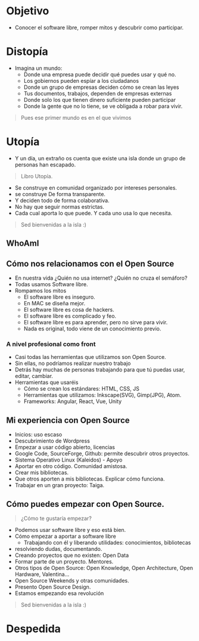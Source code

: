 # Objetivo
- Conocer el software libre, romper mitos y descubrir como participar.

# Distopía
- Imagina un mundo:
  - Donde una empresa puede decidir qué puedes usar y qué no.
  - Los gobiernos pueden espíar a los ciudadanos
  - Donde un grupo de empresas deciden cómo se crean las leyes
  - Tus documentos, trabajos, dependen de empresas externas
  - Donde solo los que tienen dinero suficiente pueden participar
  - Donde la gente que no lo tiene, se ve obligada a robar para vivir.

> Pues ese primer mundo es en el que vivimos

# Utopía
- Y un día, un extraño os cuenta que existe una isla donde un grupo de personas han escapado. 
> Libro Utopía.
  - Se construye en comunidad organizado por intereses personales.
  - se construye De forma transparente.
  - Y deciden todo de forma colaborativa.
  - No hay que seguir normas estrictas.
  - Cada cual aporta lo que puede. Y cada uno usa lo que necesita.

> Sed bienvenidas a la isla :)

## WhoAmI

## Cómo nos relacionamos con el Open Source
  - En nuestra vida ¿Quién no usa internet? ¿Quién no cruza el semáforo?
  - Todas usamos Software libre. 
  - Rompamos los mitos
    - El software libre es inseguro.
    - En MAC se diseña mejor.
    - El software libre es cosa de hackers.
    - El software libre es complicado y feo.
    - El software libre es para aprender, pero no sirve para vivir.
    - Nada es original, todo viene de un conocimiento previo.

### A nivel profesional como front
  - Casi todas las herramientas que utilizamos son Open Source.
  - Sin ellas, no podríamos realizar nuestro trabajo
  - Detrás hay muchas de personas trabajando para que tú puedas usar, editar, cambiar.
  - Herramientas que usaréis
    - Cómo se crean los estándares: HTML, CSS, JS
    - Herramientas que utilizamos: Inkscape(SVG), Gimp(JPG), Atom.
    - Frameworks: Angular, React, Vue, Unity

## Mi experiencia con Open Source
  - Inicios: uso escaso
  - Descubrimiento de Wordpress
  - Empezar a usar código abierto, licencias
  - Google Code, SourceForge, Github: permite descubrir otros proyectos.
  - Sistema Operativo Linux (Kaleidos) - Apoyo
  - Aportar en otro código. Comunidad amistosa.
  - Crear mis bibliotecas. 
  - Que otros aporten a mis bibliotecas. Explicar cómo funciona.
  - Trabajar en un gran proyecto: Taiga.

## Cómo puedes empezar con Open Source.
  
  > ¿Cómo te gustaría empezar?
  - Podemos usar software libre y eso está bien.
  - Cómo empezar a aportar a software libre
    - Trabajando con él y liberando utilidades: conocimientos, bibliotecas
  - resolviendo dudas, documentando.
  - Creando proyectos que no existen: Open Data
  - Formar parte de un proyecto. Mentores.
  - Otros tipos de Open Source: Open Knowledge, Open Architecture, Open Hardware, Valentina...
  - Open Source Weekends y otras comunidades.
  - Presento Open Source Design. 
  - Estamos empezando esa revolución

> Sed bienvenidas a la isla :)

# Despedida